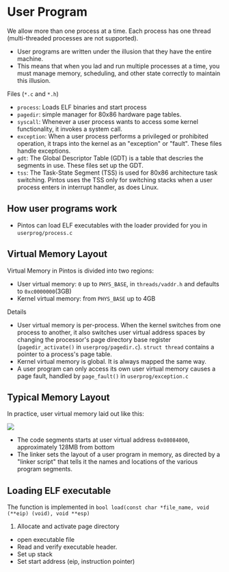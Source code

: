 # User Program
We allow more than one process at a time. Each process has one thread
(multi-threaded processes are not supported). 

* User programs are written under the illusion that they have the entire
  machine.
* This means that when you lad and run multiple processes at a time, you
  must manage memory, scheduling, and other state correctly to maintain
  this illusion.

Files (`*.c` and `*.h`)
* `process`: Loads ELF binaries and start process
* `pagedir`: simple manager for 80x86 hardware page tables.
* `syscall`: Whenever a user process wants to access some kernel
  functionality, it invokes a system call. 
* `exception`: When a user process performs a privileged or prohibited
  operation, it traps into the kernel as an "exception" or "fault". These
  files handle exceptions.
* `gdt`: The Global Descriptor Table (GDT) is a table that descries the
  segments in use. These files set up the GDT. 
* `tss`: The Task-State Segment (TSS) is used for 80x86 architecture task
  switching. Pintos uses the TSS only for switching stacks when a user
  process enters in interrupt handler, as does Linux.

## How user programs work
* Pintos can load ELF executables with the loader provided for you in
  `userprog/process.c`

## Virtual Memory Layout
Virtual Memory in Pintos is divided into two regions:

* User virtual memory: `0` up to `PHYS_BASE`, in `threads/vaddr.h` and
  defaults to `0xc0000000`(3GB)
* Kernel virtual memory: from `PHYS_BASE` up to 4GB

Details
* User virtual memory is per-process. When the kernel switches from one
  process to another, it also switches user virtual address spaces by
  changing the processor's page directory base register
  (`pagedir_activate()` in `userprog/pagedir.c`). `struct thread` contains
  a pointer to a process's page table.
* Kernel virtual memory is global. It is always mapped the same way.
* A user program can only access its own user virtual memory causes a page
  fault, handled by `page_fault()` in `userprog/exception.c`


## Typical Memory Layout
In practice, user virtual memory laid out like this:

![]('./figures/mem_layout.png')

* The code segments starts at user virtual address `0x08084000`,
  approximately 128MB from bottom
* The linker sets the layout of a user program in memory, as directed by a
  "linker script" that tells it the names and locations of the various
  program segments.


## Loading ELF executable
The function is implemented in `bool load(const char *file_name, void
(**eip) (void), void **esp)`

1. Allocate and activate page directory
* open executable file
* Read and verify executable header.
* Set up stack
* Set start address (eip, instruction pointer)

